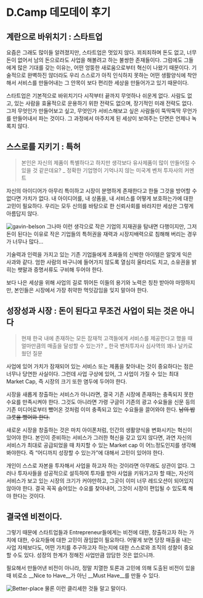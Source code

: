 # D.Camp 데모데이 후기
## 계란으로 바위치기 : 스타트업 
요즘은 그래도 많이들 알려졌지만, 스타트업은 멋있지 않다. 꾀죄죄하며 돈도 없고, 너무 돈이 없어서 남의 돈으로라도 사업을 해볼려고 하는 불쌍한 존재들이다. 그럼에도 그들에게 많은 기대를 갖는 이유는, 어떤 엉뚱한 새로움으로부터 혁신이 나왔기 때문이다. 기술적으로 완벽하진 않더라도 우리 스스로가 아직 인식하지 못하는 어떤 생활양식에 착안해서 서비스를 만들어내는 그 안목이 보다 편리한 세상을 만들어가고 있기 때문이다.

스타트업은 기본적으로 바위치기다 시작부터 끝까지 무엇하나 쉬운게 없다. 사람도 없고, 있는 사람을 효율적으로 운용하기 위한 전략도 없으며, 장기적인 미래 전략도 없다. 그저 무엇인가 만들어보고 싶고, 무엇인가 서비스해보고 싶은 사람들이 뚝딱뚝딱 무언가를 만들어내서 파는 것이다. 그 과정에서 마주치게 된 세상이 보여주는 단면은 언제나 녹록치 않다.

## 스스로를 지키기 : 특허
> 본인은 자신의 제품이 특별하다고 하지만 생각보다 유사제품이 많이 만들어질 수 있을 것 같은데요? _ 정확한 기업명이 기억나지 않는 미국계 벤처 투자사의 커멘트  

자신의 아이디어가 아무리 특이하고 시장이 분명하게 존재한다고 한들 그것을 방어할 수 없다면 가치가 없다. 내 아이디어를, 내 상품을, 내 서비스를 어떻게 보호하는가에 대한 고민이 필요하다. 우리는 모두 신의를 바탕으로 한 신뢰사회를 바라지만 세상은 그렇게 아름답지 않다. 

![gavin-belson](/TIL/Misc/dcamp-demoday/168009-Gavin-Belson-I-dont-wanna-live-hLqP.jpg)
그나마 이런 생각으로 작은 기업의 지재권을 탐내면 다행이지만, 그저 돈이 된다는 이유로 작은 기업들의 특허권을 재력과 시장지배력으로 침해해 버리는 경우가 너무나 많다…

기술력과 인력을 가지고 있는 기존 기업들에게 초짜들의 신박한 아이템은 알맞게 익은 사과와 같다. 엄한 사람의 바구니에 들어가지 않도록 열심히 울타리도 치고, 소유권을 밝히는 팻말과 증명서류도 구비해 두어야 한다. 

보다 나은 세상을 위해 사업의 길로 뛰어든 이들의 용기와 노력은 칭찬 받아야 마땅하지만, 본인들은 시장에서 가장 취약한 먹잇감임을 잊지 말아야 한다.

## 성장성과 시장 : 돈이 된다고 무조건 사업이 되는 것은 아니다
> 현재 한국 내에 존재하는 모든 잠재적 고객들에게 서비스를 제공한다고 했을 때 얼마만큼의 매출을 달성할 수 있는가? _ 한국 벤처투자사 심사역의 꽤나 날카로웠던 질문  

사업에 있어 가치가 잠재되어 있는 서비스 또는 제품을 찾아내는 것이 중요하다는 점은 너무나 당연한 사실이다. 그런데 사업 구상에 있어, 그 사업이 가질 수 있는 최대 Market Cap, 즉 시장의 크기 또한 염두에 두어야 한다.

시장을 새롭게 창출하는 서비스가 아니라면, 결국 기존 시장에 존재하는 충족되지 못한 수요를 만족시켜야 한다. 그것도 아니라면 가령 구글이 기존의 광고 수요들을 신문 등의 기존 미디어로부터 뺐어온 것처럼 이미 충족되고 있는 수요들을 끌어와야 한다. ~~남의 밥그릇을 뺐어와 한다.~~ 

새로운 시장을 창출하는 것은 마치 아이폰처럼, 인간의 생활양식을 변화시키는 혁신이 있어야 한다. 본인이 준비하는 서비스가 그러한 혁신을 갖고 있지 않다면, 과연 자신의 서비스가 최대로 공급되었을 때 차지할 수 있는 Market cap 이 어느정도인지를 생각해 봐야한다. 즉 “어디까지 성장할 수 있는가”에 대해서 고민이 있어야 한다.

개인이 스스로 자본을 투자해서 사업을 하고자 하는 것이라면 아무래도 상관이 없다. 그러나 투자사들을 성공적으로 설득하여 투자를 받아 사업을 키워가고자 할 때는, 자신의 서비스가 보고 있는 시장의 크기가 커야만하고, 그곳이 이미 너무 레드오션이 되어있지 않아야 한다. 결국 꼭꼭 숨어있는 수요를 찾아내어, 그것이 시장이 편입될 수 있도록 해야 한다는 것이다.

## 결국엔 비전이다.
그렇기 때문에 스타트업들과  Entrepreneur들에게는 비전에 대한, 창출하고자 하는 가치에 대한, 수요자들에 대한 고민이 끊임없이 필요하다. 어떻게 보면 당장 매출을 내는 사업 자체보다도, 어떤 가치를 추구하고자 하는지에 대한 스스로와 조직의 성찰이 중요할 수도 있다. 성장의 한계가 정해진 사업만큼 암담한 것은 없으니까.

필요해서 만들어낸 비전이 아니라, 정말 치열한 토론과 고민에 의해 도출된 비전이 있을 때 비로소 __Nice to Have__가 아닌 __Must Have__를 만들 수 있다.

![Better-place](/TIL/Misc/dcamp-demoday/Better-Place.gif)
물론 이런 클리셰한 것들 말고 말이다.
